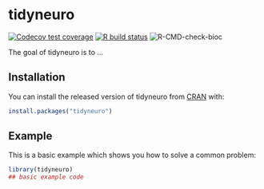 
# tidyneuro

<!-- badges: start -->
[![Codecov test coverage](https://codecov.io/gh/neuroimaginador/tidyneuro/branch/master/graph/badge.svg)](https://codecov.io/gh/neuroimaginador/tidyneuro?branch=master)
[![R build status](https://github.com/neuroimaginador/tidyneuro/workflows/R-CMD-check/badge.svg)](https://github.com/neuroimaginador/tidyneuro/actions)
![R-CMD-check-bioc](https://github.com/neuroimaginador/tidyneuro/workflows/R-CMD-check-bioc/badge.svg)
<!-- badges: end -->

The goal of tidyneuro is to ...

## Installation

You can install the released version of tidyneuro from [CRAN](https://CRAN.R-project.org) with:

``` r
install.packages("tidyneuro")
```

## Example

This is a basic example which shows you how to solve a common problem:

``` r
library(tidyneuro)
## basic example code
```

